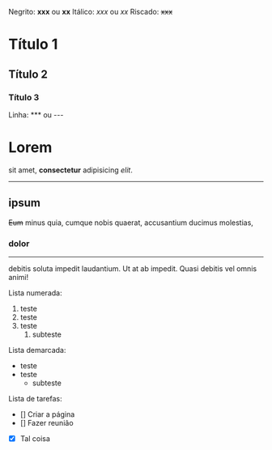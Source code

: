 Negrito: **xxx** ou __xx__
Itálico: *xxx* ou _xx_
Riscado: ~~xxx~~
# Título 1
## Título 2
### Título 3

Linha: *** ou ---


# Lorem 

sit amet, **consectetur** adipisicing _elit_.
***
## ipsum 
~~Eum~~ minus quia, cumque nobis quaerat, accusantium ducimus molestias, 

### dolor 
---
 debitis soluta impedit laudantium. Ut at ab impedit. Quasi debitis vel omnis animi!


 Lista numerada:

 1. teste
 2. teste
 3. teste
    1. subteste


Lista demarcada:

* teste
* teste
   * subteste

Lista de tarefas:

- [] Criar a página
- [] Fazer reunião
- [x] Tal coisa
